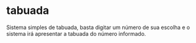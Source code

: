 # tabuada

Sistema simples de tabuada, basta digitar um número de sua escolha e o sistema irá apresentar a tabuada do número informado.

